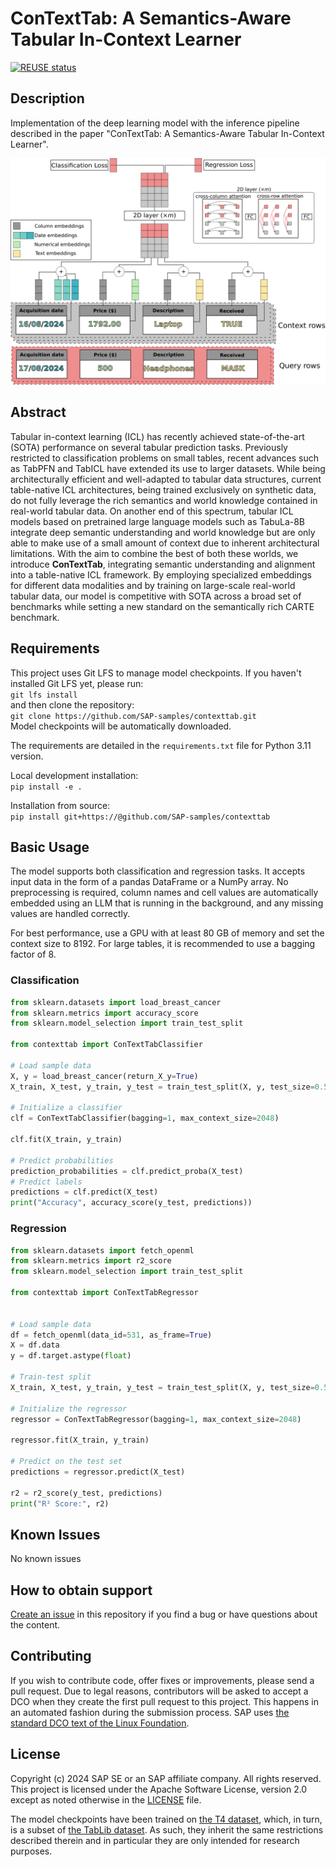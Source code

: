 # ConTextTab: A Semantics-Aware Tabular In-Context Learner
[![REUSE status](https://api.reuse.software/badge/github.com/SAP-samples/contexttab)](https://api.reuse.software/info/github.com/SAP-samples/contexttab)

## Description

Implementation of the deep learning model with the inference pipeline described in the paper "ConTextTab: A Semantics-Aware Tabular In-Context Learner".

![logo](./ConTextTab_architecture.png)
## Abstract

Tabular in-context learning (ICL) has recently achieved state-of-the-art (SOTA) performance on several tabular prediction tasks. Previously restricted to classification problems on small tables, recent advances such as TabPFN and TabICL have extended its use to larger datasets. While being architecturally efficient and well-adapted to tabular data structures, current table-native ICL architectures, being trained exclusively on synthetic data, do not fully leverage the rich semantics and world knowledge contained in real-world tabular data. On another end of this spectrum, tabular ICL models based on pretrained large language models such as TabuLa-8B integrate deep semantic understanding and world knowledge but are only able to make use of a small amount of context due to inherent architectural limitations. With the aim to combine the best of both these worlds, we introduce **ConTextTab**, integrating semantic understanding and alignment into a table-native ICL framework. By employing specialized embeddings for different data modalities and by training on large-scale real-world tabular data, our model is competitive with SOTA across a broad set of benchmarks while setting a new standard on the semantically rich CARTE benchmark.

## Requirements

This project uses Git LFS to manage model checkpoints. If you haven't installed Git LFS yet, please run:  
```git lfs install```  
and then clone the repository:  
```git clone https://github.com/SAP-samples/contexttab.git```  
Model checkpoints will be automatically downloaded.

The requirements are detailed in the `requirements.txt` file for Python 3.11 version.

Local development installation:  
```pip install -e .```

Installation from source:  
```pip install git+https://@github.com/SAP-samples/contexttab```

## Basic Usage

The model supports both classification and regression tasks. It accepts input data in the form of a pandas DataFrame or a NumPy array. No preprocessing is required, column names and cell values are automatically embedded using an LLM that is running in the background, and any missing values are handled correctly.

For best performance, use a GPU with at least 80 GB of memory and set the context size to 8192. For large tables, it is recommended to use a bagging factor of 8.

### Classification

```python
from sklearn.datasets import load_breast_cancer
from sklearn.metrics import accuracy_score
from sklearn.model_selection import train_test_split

from contexttab import ConTextTabClassifier

# Load sample data
X, y = load_breast_cancer(return_X_y=True)
X_train, X_test, y_train, y_test = train_test_split(X, y, test_size=0.5, random_state=42)

# Initialize a classifier
clf = ConTextTabClassifier(bagging=1, max_context_size=2048)

clf.fit(X_train, y_train)

# Predict probabilities
prediction_probabilities = clf.predict_proba(X_test)
# Predict labels
predictions = clf.predict(X_test)
print("Accuracy", accuracy_score(y_test, predictions))
```

### Regression
```python
from sklearn.datasets import fetch_openml
from sklearn.metrics import r2_score
from sklearn.model_selection import train_test_split

from contexttab import ConTextTabRegressor


# Load sample data
df = fetch_openml(data_id=531, as_frame=True)
X = df.data
y = df.target.astype(float)

# Train-test split
X_train, X_test, y_train, y_test = train_test_split(X, y, test_size=0.5, random_state=42)

# Initialize the regressor
regressor = ConTextTabRegressor(bagging=1, max_context_size=2048)

regressor.fit(X_train, y_train)

# Predict on the test set
predictions = regressor.predict(X_test)

r2 = r2_score(y_test, predictions)
print("R² Score:", r2)
```

## Known Issues
No known issues

## How to obtain support
[Create an issue](https://github.com/SAP-samples/contexttab/issues) in this repository if you find a bug or have questions about the content.

## Contributing
If you wish to contribute code, offer fixes or improvements, please send a pull request. Due to legal reasons, contributors will be asked to accept a DCO when they create the first pull request to this project. This happens in an automated fashion during the submission process. SAP uses [the standard DCO text of the Linux Foundation](https://developercertificate.org/).

## License
Copyright (c) 2024 SAP SE or an SAP affiliate company. All rights reserved. This project is licensed under the Apache Software License, version 2.0 except as noted otherwise in the [LICENSE](LICENSE) file.

The model checkpoints have been trained on [the T4 dataset](https://huggingface.co/datasets/mlfoundations/t4-full), which, in turn, is a subset of [the TabLib dataset](https://huggingface.co/datasets/approximatelabs/tablib-v1-full). As such, they inherit the same restrictions described therein and in particular they are only intended for research purposes.
